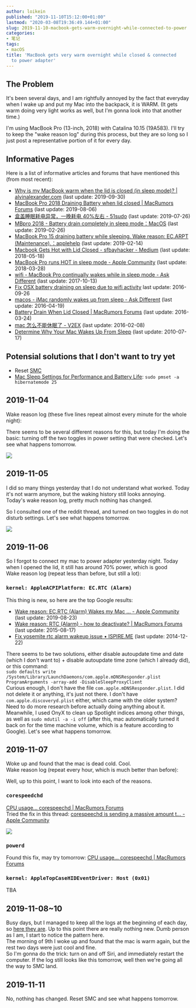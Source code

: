 ```yaml
---
author: loikein
published: "2019-11-10T15:12:00+01:00"
lastmod: "2020-03-08T19:36:49.144+01:00"
slug: 2019-11-10-macbook-gets-warm-overnight-while-connected-to-power
categories:
- 笔记
tags:
- macOS
title: 'MacBook gets very warm overnight while closed & connected
  to power adapter'
---
```

## The Problem

It's been several days, and I am rightfully annoyed by the fact that
everyday when I wake up and put my Mac into the backpack, it is WARM.
(It gets warm doing very light works as well, but I'm gonna look into
that another time.)  
  
I'm using MacBook Pro (13-inch, 2018) with Catalina 10.15 (19A583). I'll
try to keep the "wake reason log" during this process, but they are so
long so I just post a representative portion of it for every day.  
  

## Informative Pages

Here is a list of informative articles and forums that have mentioned
this (from most recent):  

-   [Why is my MacBook warm when the lid is closed (in sleep mode)? | alvinalexander.com](https://alvinalexander.com/macos/why-is-macbook-warm-when-lid-closed-sleep-mode) (last update: 2019-09-30)
-   [MacBook Pro 2018 Draining Battery when lid closed | MacRumors Forums](https://forums.macrumors.com/threads/macbook-pro-2018-draining-battery-when-lid-closed.2134679/) (last update: 2019-08-06)
-   [盒盖睡眠耗电异常，一晚耗电 40%左右 - 51sudo](http://51sudo.cn/fqTopic/detail/3865) (last update: 2019-07-26)
-   [MBpro 2018 - Battery drain completely in sleep mode：MacOS](https://www.reddit.com/r/MacOS/comments/a0cnea/mbpro_2018_battery_drain_completely_in_sleep_mode/) (last update: 2019-02-26)
-   [MacBook Pro 15 draining battery while sleeping. Wake reason: EC.ARPT (Maintenance).：applehelp](https://www.reddit.com/r/applehelp/comments/aqeeru/macbook_pro_15_draining_battery_while_sleeping/?st=k2lp9wlu&sh=21347747) (last update: 2019-02-14)
-   [Macbook Gets Hot with Lid Closed - sfbayhacker - Medium](https://medium.com/sfbayhacker/macbook-gets-hot-with-lid-closed-12fc0e7e7016) (last update: 2018-05-18)
-   [MacBook Pro runs HOT in sleep mode - Apple Community](https://discussions.apple.com/thread/8323603) (last update: 2018-03-28)
-   [wifi - MacBook Pro continually wakes while in sleep mode - Ask Different](https://apple.stackexchange.com/questions/217433/macbook-pro-continually-wakes-while-in-sleep-mode) (last update: 2017-10-13)
-   [Fix OSX battery draining on sleep due to wifi activity](https://gist.github.com/ziadoz/7bddcf346adb89da1e990126c9f82429) last update: 2016-09-26
-   [macos - iMac randomly wakes up from sleep - Ask Different](https://apple.stackexchange.com/questions/234351/) (last update: 2016-04-19)
-   [Battery Drain When Lid Closed | MacRumors Forums](https://forums.macrumors.com/threads/battery-drain-when-lid-closed.1885973/) (last update: 2016-03-24)
-   [mac 怎么不能休眠了 - V2EX](https://www.v2ex.com/t/255793) (last update: 2016-02-08)
-   [Determine Why Your Mac Wakes Up From Sleep](http://osxdaily.com/2010/07/17/why-mac-wakes-from-sleep/) (last update: 2010-07-17)


## Potensial solutions that I don't want to try yet

-   Reset [SMC](https://support.apple.com/en-us/HT201295)
-   [Mac Sleep Settings for Performance and Battery Life](https://www.lifewire.com/change-mac-sleep-settings-2260804): `sudo pmset -a hibernatemode 25`


## 2019-11-04

Wake reason log (these five lines repeat almost every minute for the
whole night):  

  
There seems to be several different reasons for this, but today I'm
doing the basic: turning off the two toggles in power setting that were
checked. Let's see what happens tomorrow.  
  

[![](/post-img/2019-11-10-journal-day-8-macbook-gets-very-warm-overnight-while-closed-connected-to-power-adapter-Screenshot%2B2020-03-08%2Bat%2B19.29.45.png)](../images/2019-11-10-journal-day-8-macbook-gets-very-warm-overnight-while-closed-connected-to-power-adapter-Screenshot%2B2020-03-08%2Bat%2B19.29.45.png)

  

## 2019-11-05

I did so many things yesterday that I do not understand what worked.
Today it's not warm anymore, but the waking history still looks
annoying.  
Today's wake reason log, pretty much nothing has changed.  
  

  
So I consulted one of the reddit thread, and turned on two toggles in do
not disturb settings. Let's see what happens tomorrow.  

[![](/post-img/2019-11-10-journal-day-8-macbook-gets-very-warm-overnight-while-closed-connected-to-power-adapter-Screenshot%2B2020-03-08%2Bat%2B19.29.57.png)](../images/2019-11-10-journal-day-8-macbook-gets-very-warm-overnight-while-closed-connected-to-power-adapter-Screenshot%2B2020-03-08%2Bat%2B19.29.57.png)

  

## 2019-11-06

So I forgot to connect my mac to power adapter yesterday night. Today
when I opened the lid, it still has around 70% power, which is good  
Wake reason log (repeat less than before, but still a lot):  

  
  

### `kernel: AppleACPIPlatform: EC.RTC (Alarm)`

This thing is new, so here are the top Google results:  

-   [Wake reason: EC.RTC (Alarm) Wakes my Mac … - Apple Community](https://discussions.apple.com/thread/250577943) (last update: 2019-08-23)
-   [Wake reason: RTC (Alarm) - how to deactivate? | MacRumors Forums](https://forums.macrumors.com/threads/wake-reason-rtc-alarm-how-to-deactivate.1766477/) (last update: 2015-08-17)
-   [Fix yosemite rtc alarm wakeup issue • ISPIRE.ME](https://ispire.me/fix-yosemite-rtc-alarm-wakeup-issue/) (last update: 2014-12-22)

There seems to be two solutions, either disable autoupdate time and date
(which I don't want to) + disable autoupdate time zone (which I already
did), or this command:  
`sudo defaults write /System/Library/LaunchDaemons/com.apple.mDNSResponder.plist ProgramArguments -array-add -DisableSleepProxyClient`  
Curious enough, I don't have the file `com.apple.mDNSResponder.plist`. I
did not delete it or anything, it's just not there. I don't have
`com.apple.discoveryd.plist` either, which came with the older system?
Need to do more research before actually doing anything about it.  
Meanwhile, I used OnyX to clean up Spotlight indices among other things,
as well as `sudo mdutil -a -i off` (after this, mac automatically turned
it back on for the time machine volume, which is a feature according to
Google). Let's see what happens tomorrow.  
  

## 2019-11-07

Woke up and found that the mac is dead cold. Cool.  
Wake reason log (repeat every hour, which is much better than before):  

  
Well, up to this point, I want to look into each of the reasons.  
  

### `corespeedchd`

[CPU usage... corespeechd | MacRumors Forums](https://forums.macrumors.com/threads/cpu-usage-corespeechd.2158710/)  
Tried the fix in this thread: [corespeechd is sending a massive amount t… - Apple Community](https://discussions.apple.com/thread/8643914?page=2)  
  
  

[![](/post-img/2019-11-10-journal-day-8-macbook-gets-very-warm-overnight-while-closed-connected-to-power-adapter-Screenshot%2B2020-03-08%2Bat%2B19.30.07.png)](../images/2019-11-10-journal-day-8-macbook-gets-very-warm-overnight-while-closed-connected-to-power-adapter-Screenshot%2B2020-03-08%2Bat%2B19.30.07.png)

  

### `powerd`

Found this fix, may try tomorrow: [CPU usage... corespeechd | MacRumors
Forums](https://forums.macrumors.com/threads/cpu-usage-corespeechd.2158710/)  
  

### `kernel: AppleTopCaseHIDEventDriver: Host (0x01)`

TBA  
  

## 2019-11-08~10

Busy days, but I managed to keep all the logs at the beginning of each
day, so [here they
are](https://gist.github.com/loikein/4c0c225bda7272793ab0fa5e492749d3).
Up to this point there are really nothing new. Dumb person as I am, I
start to notice the pattern here.  
The morning of 9th I woke up and found that the mac is warm again, but
the rest two days were just cool and fine.  
So I'm gonna do the trick: turn on and off Siri, and immediately restart
the computer. If the log still looks like this tomorrow, well then we're
going all the way to SMC land.  
  

## 2019-11-11

No, nothing has changed. Reset SMC and see what happens tomorrow.
